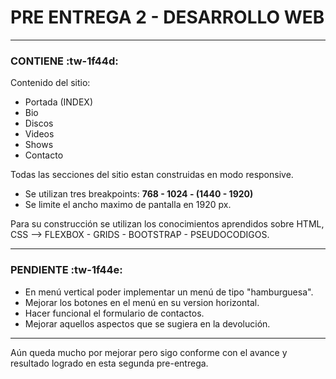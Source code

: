 # PRE ENTREGA 2 - DESARROLLO WEB

------------


### CONTIENE  :tw-1f44d:


Contenido del sitio:
- Portada (INDEX)
- Bio
- Discos
- Videos
- Shows
- Contacto

Todas las secciones del sitio estan construidas en modo responsive.

- Se utilizan tres breakpoints: **768 - 1024 - (1440 - 1920)**
- Se limite el ancho maximo de pantalla en 1920 px.

Para su construcción se utilizan los conocimientos aprendidos sobre HTML, CSS --> FLEXBOX - GRIDS - BOOTSTRAP - PSEUDOCODIGOS.

------------

### PENDIENTE :tw-1f44e:

- En menú vertical poder implementar un menú de tipo "hamburguesa".
- Mejorar los botones en el menú en su version horizontal.
- Hacer funcional el formulario de contactos.
- Mejorar aquellos aspectos que se sugiera en la devolución.

------------

Aún queda mucho por mejorar pero sigo conforme con el avance y resultado logrado en esta segunda pre-entrega.
